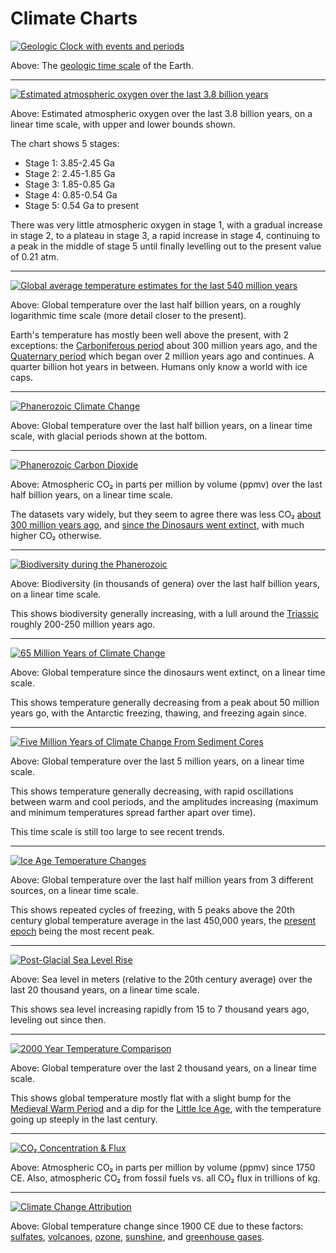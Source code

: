 # Climate Charts

[![Geologic Clock with events and periods](img/Geologic_Clock_with_events_and_periods.svg)](https://commons.wikimedia.org/wiki/File:Geologic_Clock_with_events_and_periods.svg)

Above: The [geologic time scale](https://en.wikipedia.org/wiki/Geologic_time_scale) of the Earth.

---

[![Estimated atmospheric oxygen over the last 3.8 billion years](img/Oxygenation-atm-2.svg)](https://commons.wikimedia.org/wiki/File:Oxygenation-atm-2.svg)

Above: Estimated atmospheric oxygen over the last 3.8 billion years, on a
linear time scale, with upper and lower bounds shown.

The chart shows 5 stages:
- Stage 1: 3.85-2.45 Ga
- Stage 2: 2.45-1.85 Ga
- Stage 3: 1.85-0.85 Ga
- Stage 4: 0.85-0.54 Ga
- Stage 5: 0.54 Ga to present

There was very little atmospheric oxygen in stage 1, with a gradual increase in
stage 2, to a plateau in stage  3, a rapid increase in stage 4, continuing to a
peak in the middle of stage 5 until finally levelling out to the present value
of 0.21 atm.

---

[![Global average temperature estimates for the last 540 million years](img/All_palaeotemps.svg)](https://commons.wikimedia.org/wiki/File:All_palaeotemps.svg)

Above: Global temperature over the last half billion years, on a roughly
logarithmic time scale (more detail closer to the present).

Earth's temperature has mostly been well above the present, with 2 exceptions:
the [Carboniferous period](https://en.wikipedia.org/wiki/Carboniferous) about
300 million years ago, and the [Quaternary
period](https://en.wikipedia.org/wiki/Quaternary) which began over 2 million
years ago and continues. A quarter billion hot years in between. Humans only
know a world with ice caps.

---

[![Phanerozoic Climate Change](img/Phanerozoic_Climate_Change.svg)](https://commons.wikimedia.org/wiki/File:Phanerozoic_Climate_Change.svg)

Above: Global temperature over the last half billion years, on a linear
time scale, with glacial periods shown at the bottom.

---

[![Phanerozoic Carbon Dioxide](img/Phanerozoic_Carbon_Dioxide.png)](https://commons.wikimedia.org/wiki/File:Phanerozoic_Carbon_Dioxide.png)

Above: Atmospheric CO₂ in parts per million by volume (ppmv) over the last half
billion years, on a linear time scale.

The datasets vary widely, but they seem to agree there was less CO₂ [about 300
million years ago](https://en.wikipedia.org/wiki/Carboniferous), and [since the
Dinosaurs went extinct](https://en.wikipedia.org/wiki/Cenozoic), with much
higher CO₂ otherwise.

---

[![Biodiversity during the Phanerozoic](img/Phanerozoic_Biodiversity.svg)](https://commons.wikimedia.org/wiki/File:Phanerozoic_Biodiversity.svg)

Above: Biodiversity (in thousands of genera) over the last half billion years,
on a linear time scale.

This shows biodiversity generally increasing, with a lull around the
[Triassic](https://en.wikipedia.org/wiki/Triassic) roughly 200-250 million
years ago.

---

[![65 Million Years of Climate Change](img/65_Myr_Climate_Change.png)](https://commons.wikimedia.org/wiki/File:65_Myr_Climate_Change.png)

Above: Global temperature since the dinosaurs went extinct, on a linear
time scale.

This shows temperature generally decreasing from a peak about 50 million years
go, with the Antarctic freezing, thawing, and freezing again since.

---

[![Five Million Years of Climate Change From Sediment Cores](img/Five_Myr_Climate_Change.svg)](https://en.wikipedia.org/wiki/File:Five_Myr_Climate_Change.svg)

Above: Global temperature over the last 5 million years, on a linear time
scale.

This shows temperature generally decreasing, with rapid oscillations between
warm and cool periods, and the amplitudes increasing (maximum and minimum
temperatures spread farther apart over time).

This time scale is still too large to see recent trends.

---

[![Ice Age Temperature Changes](img/Ice_Age_Temperature.png)](https://commons.wikimedia.org/wiki/File:Ice_Age_Temperature.png)

Above: Global temperature over the last half million years from 3 different
sources, on a linear time scale.

This shows repeated cycles of freezing, with 5 peaks above the 20th century
global temperature average in the last 450,000 years, the [present
epoch](https://en.wikipedia.org/wiki/Holocene) being the most recent peak.

---

[![Post-Glacial Sea Level Rise](img/Post-Glacial_Sea_Level.png)](https://commons.wikimedia.org/wiki/File:Post-Glacial_Sea_Level.png)

Above: Sea level in meters (relative to the 20th century average) over the last
20 thousand years, on a linear time scale.

This shows sea level increasing rapidly from 15 to 7 thousand years ago,
leveling out since then.

---

[![2000 Year Temperature Comparison](img/2000_Year_Temperature_Comparison.png)](https://commons.wikimedia.org/wiki/File:2000_Year_Temperature_Comparison.png)

Above: Global temperature over the last 2 thousand years, on a linear
time scale.

This shows global temperature mostly flat with a slight bump for the [Medieval
Warm Period](https://en.wikipedia.org/wiki/Medieval_Warm_Period) and a dip for
the [Little Ice Age](https://en.wikipedia.org/wiki/Little_Ice_Age), with the
temperature going up steeply in the last century.

---

[![CO₂ Concentration & Flux](img/Carbon_History_and_Flux_Rev.png)](https://en.wikipedia.org/wiki/File:Carbon_History_and_Flux_Rev.png)

Above: Atmospheric CO₂ in parts per million by volume (ppmv) since 1750 CE.
Also, atmospheric CO₂ from fossil fuels vs. all CO₂ flux in trillions of kg.

---

[![Climate Change Attribution](img/Climate_Change_Attribution.png)](https://commons.wikimedia.org/wiki/File:Climate_Change_Attribution.png)

Above: Global temperature change since 1900 CE due to these factors:
[sulfates](https://en.wikipedia.org/wiki/Stratospheric_sulfur_aerosols),
[volcanoes](https://en.wikipedia.org/wiki/Timeline_of_volcanism_on_Earth),
[ozone](https://en.wikipedia.org/wiki/Ozone_layer),
[sunshine](https://en.wikipedia.org/wiki/Milankovitch_cycles), and
[greenhouse gases](https://en.wikipedia.org/wiki/Greenhouse_gas).
